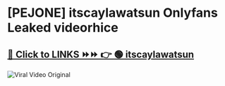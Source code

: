
 # [PEJONE] itscaylawatsun Onlyfans Leaked videorhice

## <h2><a href="https://clipsfans.com/itscaylawatsun&ref=git">🔗 Click to LINKS ⏩⏩ 👉 🟢 itscaylawatsun </a></h2>

<a href="https://clipsfans.com/itscaylawatsun&ref=git" rel="nofollow" data-target="animated-image.originalLink"><img src="https://i.ibb.co.com/xMMVF88/686577567.gif" alt="Viral Video Original" style="max-width: 100%; display: inline-block;" data-target="animated-image.originalImage"></a>

